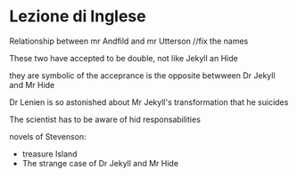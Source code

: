 # Lezione di Inglese

Relationship between mr Andfild and mr Utterson //fix the names

These two have accepted to be double, not like Jekyll an Hide

they are symbolic of the acceprance 
is the opposite betwween Dr Jekyll and Mr Hide

Dr Lenien is so astonished about Mr Jekyll's transformation that he suicides

The scientist has to be aware of hid responsabilities


novels of Stevenson:
* treasure Island
* The strange case of Dr Jekyll and Mr Hide
<!--stackedit_data:
eyJoaXN0b3J5IjpbLTExOTI5MDg5OSwyNDc1MTE1MDUsMTIyNT
g0NDk4Ml19
-->
